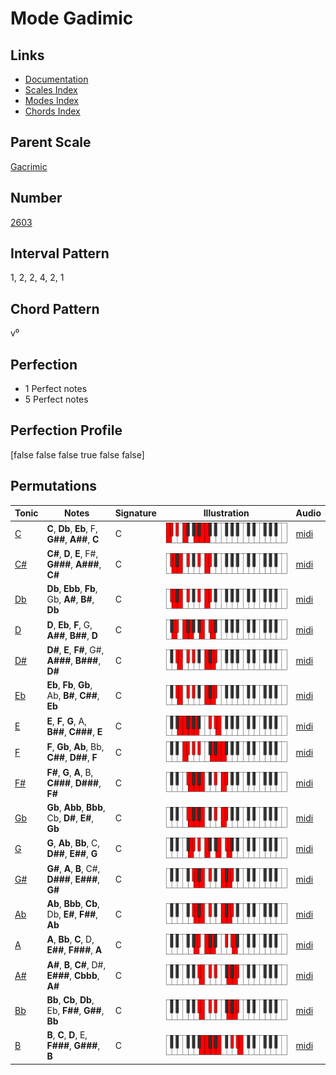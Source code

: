 # Mode Gadimic

## Links

- [Documentation](index.md)
- [Scales Index](Scales.md)
- [Modes Index](Modes.md)
- [Chords Index](Chords.md)

## Parent Scale

[Gacrimic](ScaleGacrimic.md)

## Number

[2603](https://ianring.com/musictheory/scales/2603)

## Interval Pattern

1, 2, 2, 4, 2, 1

## Chord Pattern

v⁰

## Perfection

- 1 Perfect notes
- 5 Perfect notes

## Perfection Profile

[false false false true false false]

## Permutations

| Tonic | Notes | Signature | Illustration | Audio |
|-------|-------|-----------|--------------|-------|
| [C](ModeCNaturalGadimic.md) | **C**, **Db**, **Eb**, F, **G##**, **A##**, **C** | C | ![CNaturalGadimic](ModeCNaturalGadimic.png) | [midi](https://github.com/edipermadi/music/blob/main/docs/ModeCNaturalGadimic.mid?raw=true) |
| [C#](ModeCSharpGadimic.md) | **C#**, **D**, **E**, F#, **G###**, **A###**, **C#** | C | ![CSharpGadimic](ModeCSharpGadimic.png) | [midi](https://github.com/edipermadi/music/blob/main/docs/ModeCSharpGadimic.mid?raw=true) |
| [Db](ModeDFlatGadimic.md) | **Db**, **Ebb**, **Fb**, Gb, **A#**, **B#**, **Db** | C | ![DFlatGadimic](ModeDFlatGadimic.png) | [midi](https://github.com/edipermadi/music/blob/main/docs/ModeDFlatGadimic.mid?raw=true) |
| [D](ModeDNaturalGadimic.md) | **D**, **Eb**, **F**, G, **A##**, **B##**, **D** | C | ![DNaturalGadimic](ModeDNaturalGadimic.png) | [midi](https://github.com/edipermadi/music/blob/main/docs/ModeDNaturalGadimic.mid?raw=true) |
| [D#](ModeDSharpGadimic.md) | **D#**, **E**, **F#**, G#, **A###**, **B###**, **D#** | C | ![DSharpGadimic](ModeDSharpGadimic.png) | [midi](https://github.com/edipermadi/music/blob/main/docs/ModeDSharpGadimic.mid?raw=true) |
| [Eb](ModeEFlatGadimic.md) | **Eb**, **Fb**, **Gb**, Ab, **B#**, **C##**, **Eb** | C | ![EFlatGadimic](ModeEFlatGadimic.png) | [midi](https://github.com/edipermadi/music/blob/main/docs/ModeEFlatGadimic.mid?raw=true) |
| [E](ModeENaturalGadimic.md) | **E**, **F**, **G**, A, **B##**, **C###**, **E** | C | ![ENaturalGadimic](ModeENaturalGadimic.png) | [midi](https://github.com/edipermadi/music/blob/main/docs/ModeENaturalGadimic.mid?raw=true) |
| [F](ModeFNaturalGadimic.md) | **F**, **Gb**, **Ab**, Bb, **C##**, **D##**, **F** | C | ![FNaturalGadimic](ModeFNaturalGadimic.png) | [midi](https://github.com/edipermadi/music/blob/main/docs/ModeFNaturalGadimic.mid?raw=true) |
| [F#](ModeFSharpGadimic.md) | **F#**, **G**, **A**, B, **C###**, **D###**, **F#** | C | ![FSharpGadimic](ModeFSharpGadimic.png) | [midi](https://github.com/edipermadi/music/blob/main/docs/ModeFSharpGadimic.mid?raw=true) |
| [Gb](ModeGFlatGadimic.md) | **Gb**, **Abb**, **Bbb**, Cb, **D#**, **E#**, **Gb** | C | ![GFlatGadimic](ModeGFlatGadimic.png) | [midi](https://github.com/edipermadi/music/blob/main/docs/ModeGFlatGadimic.mid?raw=true) |
| [G](ModeGNaturalGadimic.md) | **G**, **Ab**, **Bb**, C, **D##**, **E##**, **G** | C | ![GNaturalGadimic](ModeGNaturalGadimic.png) | [midi](https://github.com/edipermadi/music/blob/main/docs/ModeGNaturalGadimic.mid?raw=true) |
| [G#](ModeGSharpGadimic.md) | **G#**, **A**, **B**, C#, **D###**, **E###**, **G#** | C | ![GSharpGadimic](ModeGSharpGadimic.png) | [midi](https://github.com/edipermadi/music/blob/main/docs/ModeGSharpGadimic.mid?raw=true) |
| [Ab](ModeAFlatGadimic.md) | **Ab**, **Bbb**, **Cb**, Db, **E#**, **F##**, **Ab** | C | ![AFlatGadimic](ModeAFlatGadimic.png) | [midi](https://github.com/edipermadi/music/blob/main/docs/ModeAFlatGadimic.mid?raw=true) |
| [A](ModeANaturalGadimic.md) | **A**, **Bb**, **C**, D, **E##**, **F###**, **A** | C | ![ANaturalGadimic](ModeANaturalGadimic.png) | [midi](https://github.com/edipermadi/music/blob/main/docs/ModeANaturalGadimic.mid?raw=true) |
| [A#](ModeASharpGadimic.md) | **A#**, **B**, **C#**, D#, **E###**, **Cbbb**, **A#** | C | ![ASharpGadimic](ModeASharpGadimic.png) | [midi](https://github.com/edipermadi/music/blob/main/docs/ModeASharpGadimic.mid?raw=true) |
| [Bb](ModeBFlatGadimic.md) | **Bb**, **Cb**, **Db**, Eb, **F##**, **G##**, **Bb** | C | ![BFlatGadimic](ModeBFlatGadimic.png) | [midi](https://github.com/edipermadi/music/blob/main/docs/ModeBFlatGadimic.mid?raw=true) |
| [B](ModeBNaturalGadimic.md) | **B**, **C**, **D**, E, **F###**, **G###**, **B** | C | ![BNaturalGadimic](ModeBNaturalGadimic.png) | [midi](https://github.com/edipermadi/music/blob/main/docs/ModeBNaturalGadimic.mid?raw=true) |
